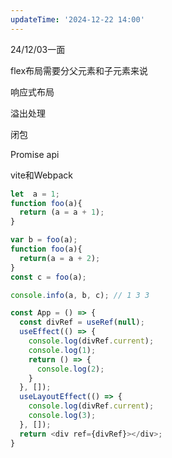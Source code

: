 ```yaml
---
updateTime: '2024-12-22 14:00'
---
```

24/12/03一面

flex布局需要分父元素和子元素来说

响应式布局

溢出处理

闭包

Promise api

vite和Webpack

```js
let  a = 1;
function foo(a){
  return (a = a + 1);
}

var b = foo(a);
function foo(a){
  return(a = a + 2);
}
const c = foo(a);

console.info(a, b, c); // 1 3 3
```

```js
const App = () => {
  const divRef = useRef(null);
  useEffect(() => {
    console.log(divRef.current);
    console.log(1);
    return () => {
      console.log(2);
    }
  }, []);
  useLayoutEffect(() => {
    console.log(divRef.current);
    console.log(3);
  }, []);
  return <div ref={divRef}></div>;
}
```






